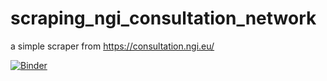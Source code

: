 # scraping_ngi_consultation_network
a simple scraper from https://consultation.ngi.eu/

[![Binder](https://mybinder.org/badge_logo.svg)](https://mybinder.org/v2/gh/napo/scraping_ngi_consultation_network/master)
